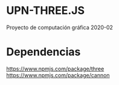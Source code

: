 # UPN-THREE.JS
Proyecto de computación gráfica 2020-02
# Dependencias
https://www.npmjs.com/package/three
https://www.npmjs.com/package/cannon
